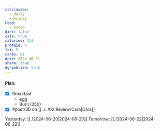 ```yaml
---
cssclasses:
  - daily
  - Friday
Food:
  - purge
diet: false
cals: true
calories: 324
protein: 6
fat: 5
carbs: 61
date: 2024-06-21
share: true
dg-publish: true
---
```

#### Plan:
- [x] Breakfast
	- egg
	- Burn (250)
- [x] #post/3D on [[../../02 Review/Cara|Cara]]

Yesterday: [[./2024-06-20|2024-06-20]]
Tomorrow: [[./2024-06-22|2024-06-22]]